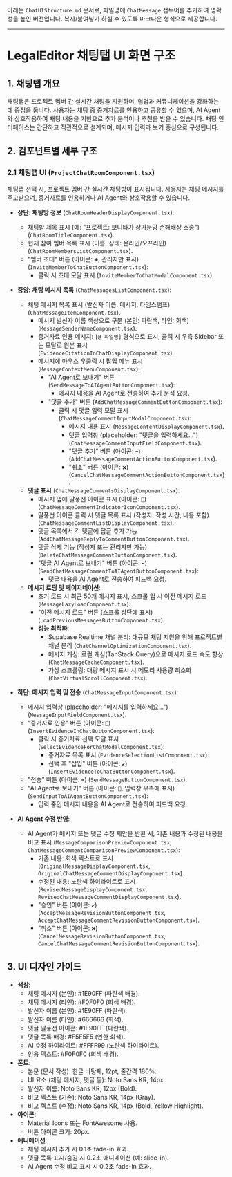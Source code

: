 아래는 `ChatUIStructure.md` 문서로, 파일명에 `ChatMessage` 접두어를 추가하여 명확성을 높인 버전입니다. 복사/붙여넣기 하실 수 있도록 마크다운 형식으로 제공합니다.

---

# LegalEditor 채팅탭 UI 화면 구조

## 1. 채팅탭 개요
채팅탭은 프로젝트 멤버 간 실시간 채팅을 지원하며, 협업과 커뮤니케이션을 강화하는 데 중점을 둡니다. 사용자는 채팅 중 증거자료를 인용하고 공유할 수 있으며, AI Agent와 상호작용하여 채팅 내용을 기반으로 추가 분석이나 추천을 받을 수 있습니다. 채팅 인터페이스는 간단하고 직관적으로 설계되며, 메시지 입력과 보기 중심으로 구성됩니다.

## 2. 컴포넌트별 세부 구조

### 2.1 채팅탭 UI (`ProjectChatRoomComponent.tsx`)
채팅탭 선택 시, 프로젝트 멤버 간 실시간 채팅방이 표시됩니다. 사용자는 채팅 메시지를 주고받으며, 증거자료를 인용하거나 AI Agent와 상호작용할 수 있습니다.

- **상단: 채팅방 정보** (`ChatRoomHeaderDisplayComponent.tsx`):
  - 채팅방 제목 표시 (예: "프로젝트: 보니타가 상가분양 손해배상 소송") (`ChatRoomTitleComponent.tsx`).
  - 현재 참여 멤버 목록 표시 (이름, 상태: 온라인/오프라인) (`ChatRoomMembersListComponent.tsx`).
  - "멤버 초대" 버튼 (아이콘: `➕`, 관리자만 표시) (`InviteMemberToChatButtonComponent.tsx`):
    - 클릭 시 초대 모달 표시 (`InviteMemberToChatModalComponent.tsx`).

- **중앙: 채팅 메시지 목록** (`ChatMessagesListComponent.tsx`):
  - 채팅 메시지 목록 표시 (발신자 이름, 메시지, 타임스탬프) (`ChatMessageItemComponent.tsx`).
    - 메시지 발신자 이름 색상으로 구분 (본인: 파란색, 타인: 회색) (`MessageSenderNameComponent.tsx`).
    - 증거자료 인용 메시지: `[@ 파일명]` 형식으로 표시, 클릭 시 우측 Sidebar 또는 모달로 원본 표시 (`EvidenceCitationInChatDisplayComponent.tsx`).
    - 메시지에 마우스 우클릭 시 팝업 메뉴 표시 (`MessageContextMenuComponent.tsx`):
      - "AI Agent로 보내기" 버튼 (`SendMessageToAIAgentButtonComponent.tsx`):
        - 메시지 내용을 AI Agent로 전송하여 추가 분석 요청.
      - "댓글 추가" 버튼 (`AddChatMessageCommentButtonComponent.tsx`):
        - 클릭 시 댓글 입력 모달 표시 (`ChatMessageCommentInputModalComponent.tsx`):
          - 메시지 내용 표시 (`MessageContentDisplayComponent.tsx`).
          - 댓글 입력창 (placeholder: "댓글을 입력하세요...") (`ChatMessageCommentInputFieldComponent.tsx`).
          - "댓글 추가" 버튼 (아이콘: `➡️`) (`AddChatMessageCommentActionButtonComponent.tsx`).
          - "취소" 버튼 (아이콘: `❌`) (`CancelChatMessageCommentActionButtonComponent.tsx`).
  - **댓글 표시** (`ChatMessageCommentsDisplayComponent.tsx`):
    - 메시지 옆에 말풍선 아이콘 표시 (아이콘: `💬`) (`ChatMessageCommentIndicatorIconComponent.tsx`).
    - 말풍선 아이콘 클릭 시 댓글 목록 표시 (작성자, 작성 시간, 내용 포함) (`ChatMessageCommentListDisplayComponent.tsx`).
    - 댓글 목록에서 각 댓글에 답글 추가 가능 (`AddChatMessageReplyToCommentButtonComponent.tsx`).
    - 댓글 삭제 기능 (작성자 또는 관리자만 가능) (`DeleteChatMessageCommentButtonComponent.tsx`).
    - "댓글 AI Agent로 보내기" 버튼 (아이콘: `➡️`) (`SendChatMessageCommentToAIAgentButtonComponent.tsx`):
      - 댓글 내용을 AI Agent로 전송하여 피드백 요청.
  - **메시지 로딩 및 페이지네이션**:
    - 초기 로드 시 최근 50개 메시지 표시, 스크롤 업 시 이전 메시지 로드 (`MessageLazyLoadComponent.tsx`).
    - "이전 메시지 로드" 버튼 (스크롤 상단에 표시) (`LoadPreviousMessagesButtonComponent.tsx`).
    - **성능 최적화**:
      - Supabase Realtime 채널 분리: 대규모 채팅 지원을 위해 프로젝트별 채널 분리 (`ChatChannelOptimizationComponent.tsx`).
      - 메시지 캐싱: 로컬 캐싱(TanStack Query)으로 메시지 로드 속도 향상 (`ChatMessageCacheComponent.tsx`).
      - 가상 스크롤링: 대량 메시지 표시 시 메모리 사용량 최소화 (`ChatVirtualScrollComponent.tsx`).

- **하단: 메시지 입력 및 전송** (`ChatMessageInputComponent.tsx`):
  - 메시지 입력창 (placeholder: "메시지를 입력하세요...") (`MessageInputFieldComponent.tsx`).
  - "증거자료 인용" 버튼 (아이콘: `📎`) (`InsertEvidenceInChatButtonComponent.tsx`):
    - 클릭 시 증거자료 선택 모달 표시 (`SelectEvidenceForChatModalComponent.tsx`):
      - 증거자료 목록 표시 (`EvidenceSelectionListComponent.tsx`).
      - 선택 후 "삽입" 버튼 (아이콘: `✔️`) (`InsertEvidenceToChatButtonComponent.tsx`).
  - "전송" 버튼 (아이콘: `➡️`) (`SendMessageButtonComponent.tsx`).
  - "AI Agent로 보내기" 버튼 (아이콘: `🤖`, 입력창 우측에 표시) (`SendInputToAIAgentButtonComponent.tsx`):
    - 입력 중인 메시지 내용을 AI Agent로 전송하여 피드백 요청.

- **AI Agent 수정 반영**:
  - AI Agent가 메시지 또는 댓글 수정 제안을 반환 시, 기존 내용과 수정된 내용을 비교 표시 (`MessageComparisonPreviewComponent.tsx`, `ChatMessageCommentComparisonPreviewComponent.tsx`):
    - 기존 내용: 회색 텍스트로 표시 (`OriginalMessageDisplayComponent.tsx`, `OriginalChatMessageCommentDisplayComponent.tsx`).
    - 수정된 내용: 노란색 하이라이트로 표시 (`RevisedMessageDisplayComponent.tsx`, `RevisedChatMessageCommentDisplayComponent.tsx`).
    - "승인" 버튼 (아이콘: `✔️`) (`AcceptMessageRevisionButtonComponent.tsx`, `AcceptChatMessageCommentRevisionButtonComponent.tsx`).
    - "취소" 버튼 (아이콘: `❌`) (`CancelMessageRevisionButtonComponent.tsx`, `CancelChatMessageCommentRevisionButtonComponent.tsx`).

## 3. UI 디자인 가이드
- **색상**:
  - 채팅 메시지 (본인): #1E90FF (파란색 배경).
  - 채팅 메시지 (타인): #F0F0F0 (회색 배경).
  - 발신자 이름 (본인): #1E90FF (파란색).
  - 발신자 이름 (타인): #666666 (회색).
  - 댓글 말풍선 아이콘: #1E90FF (파란색).
  - 댓글 목록 배경: #F5F5F5 (연한 회색).
  - AI 수정 하이라이트: #FFFF99 (노란색 하이라이트).
  - 인용 텍스트: #F0F0F0 (회색 배경).
- **폰트**:
  - 본문 (문서 작성): 한글 바탕체, 12pt, 줄간격 180%.
  - UI 요소 (채팅 메시지, 댓글 등): Noto Sans KR, 14px.
  - 발신자 이름: Noto Sans KR, 12px (Bold).
  - 비교 텍스트 (기존): Noto Sans KR, 14px (Gray).
  - 비교 텍스트 (수정): Noto Sans KR, 14px (Bold, Yellow Highlight).
- **아이콘**:
  - Material Icons 또는 FontAwesome 사용.
  - 버튼 아이콘 크기: 20px.
- **애니메이션**:
  - 채팅 메시지 추가 시 0.1초 fade-in 효과.
  - 댓글 목록 표시/숨김 시 0.2초 애니메이션 (예: slide-in).
  - AI Agent 수정 비교 표시 시 0.2초 fade-in 효과.

  